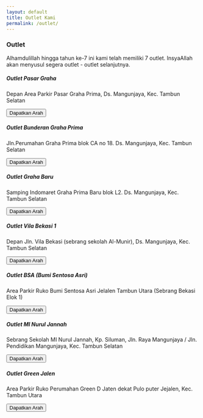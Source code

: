 ```yaml
---
layout: default
title: Outlet Kami
permalink: /outlet/
---
```


<div class="page-description">
  <h3>Outlet</h3>
  <p>
    Alhamdulillah hingga tahun ke-7 ini kami telah memiliki 7 outlet. InsyaAllah akan menyusul segera outlet - outlet selanjutnya.
  </p>
</div>

<div class="outlet-container">
  <div class="outlet-item">
    <h5>Outlet Pasar Graha</h5>
    <p>Depan Area Parkir Pasar Graha Prima, Ds. Mangunjaya, Kec. Tambun Selatan</p>
    <button class="button">Dapatkan Arah</button>
  </div>
  <div class="outlet-item">
    <h5>Outlet Bunderan Graha Prima</h5>
    <p>Jln.Perumahan Graha Prima blok CA no 18. Ds. Mangunjaya, Kec. Tambun Selatan</p>
    <button class="button">Dapatkan Arah</button>
  </div>
  <div class="outlet-item">
    <h5>Outlet Graha Baru</h5>
    <p>Samping Indomaret Graha Prima Baru blok L2. Ds. Mangunjaya, Kec. Tambun Selatan</p>
    <button class="button">Dapatkan Arah</button>
  </div>
  <div class="outlet-item">
    <h5>Outlet Vila Bekasi 1</h5>
    <p>Depan Jln. Vila Bekasi (sebrang sekolah Al-Munir), Ds. Mangunjaya, Kec. Tambun Selatan</p>
    <button class="button">Dapatkan Arah</button>
  </div>
  <div class="outlet-item">
    <h5>Outlet BSA (Bumi Sentosa Asri)</h5>
    <p>Area Parkir Ruko Bumi Sentosa Asri Jelalen Tambun Utara (Sebrang Bekasi Elok 1)</p>
    <button class="button">Dapatkan Arah</button>
  </div>
  <div class="outlet-item">
    <h5>Outlet MI Nurul Jannah</h5>
    <p>Sebrang Sekolah MI Nurul Jannah, Kp. Siluman, Jln. Raya Mangunjaya / Jln. Pendidikan Mangunjaya, Kec. Tambun Selatan</p>
    <button class="button">Dapatkan Arah</button>
  </div>
  <div class="outlet-item">
    <h5>Outlet Green Jalen</h5>
    <p>Area Parkir Ruko Perumahan Green D Jaten dekat Pulo puter Jejalen, Kec. Tambun Utara</p>
    <button class="button">Dapatkan Arah</button>
  </div>
</div>
